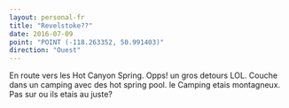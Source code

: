 ```yaml
---
layout: personal-fr
title: "Revelstoke??"
date: 2016-07-09
point: "POINT (-118.263352, 50.991403)" 
direction: "Ouest"
---
```


En route vers les Hot Canyon Spring. Opps! un gros detours LOL. Couche dans un camping avec des hot spring pool. le Camping etais montagneux. Pas sur ou ils etais au juste?
